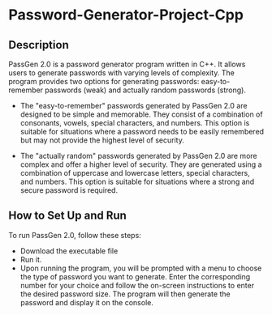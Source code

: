 # Password-Generator-Project-Cpp

## Description
PassGen 2.0 is a password generator program written in C++. It allows users to generate passwords with varying levels of complexity. The program provides two options for generating passwords: easy-to-remember passwords (weak) and actually random passwords (strong).

* The "easy-to-remember" passwords generated by PassGen 2.0 are designed to be simple and memorable. They consist of a combination of consonants, vowels, special characters, and numbers. This option is suitable for situations where a password needs to be easily remembered but may not provide the highest level of security.

* The "actually random" passwords generated by PassGen 2.0 are more complex and offer a higher level of security. They are generated using a combination of uppercase and lowercase letters, special characters, and numbers. This option is suitable for situations where a strong and secure password is required.

## How to Set Up and Run
To run PassGen 2.0, follow these steps:
* Download the executable file
* Run it.
* Upon running the program, you will be prompted with a menu to choose the type of password you want to generate. Enter the corresponding number for your choice and follow the on-screen instructions to enter the desired password size. The program will then generate the password and display it on the console.
